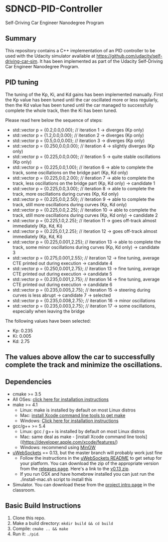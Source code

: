 # SDNCD-PID-Controller
Self-Driving Car Engineer Nanodegree Program

## Summary

This repository contains a C++ implementation of an PID controller to be used with the Udacity simulator available at https://github.com/udacity/self-driving-car-sim. It has been implemented as part of the Udacity Self-Driving Car Engineer Nanodegree Program.

## PID tuning

The tuning of the Kp, Ki, and Kd gains has been implemented manually. First the Kp value has been tuned until the car oscillated more or less regularly, then the Kd value has been tuned until the car managed to successfully complete the whole track, then the Ki has been tuned.

Please read here below the sequence of steps:

* std::vector<double> p = {0.2,0.0,0.00}; // iteration 1 -> diverges (Kp only)
* std::vector<double> p = {1.2,0.0,0.00}; // iteration 2 -> diverges (Kp only)
* std::vector<double> p = {0.5,0.0,0.00}; // iteration 3 -> diverges (Kp only)
* std::vector<double> p = {0.250,0.0,0.00}; // iteration 4 -> slightly diverges (Kp only)
* std::vector<double> p = {0.225,0.0,0.00}; // iteration 5 -> quite stable oscillations (Kp only)
* std::vector<double> p = {0.225,0.0,1.00}; // iteration 6 -> able to complete the track, some oscillations on the bridge part (Kp, Kd only)
* std::vector<double> p = {0.225,0.0,2.00}; // iteration 7 -> able to complete the track, less oscillations on the bridge part  (Kp, Kd only) -> candidate 1
* std::vector<double> p = {0.225,0.0,3.00}; // iteration 8 -> able to complete the track, more oscillations during curves (Kp, Kd only)
* std::vector<double> p = {0.225,0.0,2.50}; // iteration 9 -> able to complete the track, still more oscillations during curves (Kp, Kd only)
* std::vector<double> p = {0.225,0.0,2.25}; // iteration 10 -> able to complete the track, still more oscillations during curves (Kp, Kd only) -> candidate 2
* std::vector<double> p = {0.225,1.0,2.25}; // iteration 11 -> goes off-track almost immediately (Kp, Kd, Ki)
* std::vector<double> p = {0.225,0.1,2.25}; // iteration 12 -> goes off-track almost immediately (Kp, Kd, Ki)
* std::vector<double> p = {0.225,0.001,2.25}; // iteration 13 -> able to complete the track, some minor oscillations during curves (Kp, Kd only) -> candidate 3
* std::vector<double> p = {0.275,0.001,2.55}; // iteration 12 -> fine tuning, average CTE printed out during execution -> candidate 4
* std::vector<double> p = {0.250,0.001,2.75}; // iteration 13 -> fine tuning, average CTE printed out during execution -> candidate 5
* std::vector<double> p = {0.235,0.001,2.75}; // iteration 14 -> fine tuning, average CTE printed out during execution -> candidate 6
* std::vector<double> p = {0.235,0.005,2.75}; // iteration 15 -> steering during curves is less abrupt -> candidate 7 -> selected
* std::vector<double> p = {0.235,0.008,2.75}; // iteration 16 -> minor oscillations
* std::vector<double> p = {0.235,0.003,2.75}; // iteration 17 -> some oscillations, especially when leaving the bridge

The following values have been selected:

* Kp: 0.235
* Ki: 0.005
* Kd: 2.75

The values above allow the car to successfully complete the track and minimize the oscillations.
---

## Dependencies

* cmake >= 3.5
 * All OSes: [click here for installation instructions](https://cmake.org/install/)
* make >= 4.1
  * Linux: make is installed by default on most Linux distros
  * Mac: [install Xcode command line tools to get make](https://developer.apple.com/xcode/features/)
  * Windows: [Click here for installation instructions](http://gnuwin32.sourceforge.net/packages/make.htm)
* gcc/g++ >= 5.4
  * Linux: gcc / g++ is installed by default on most Linux distros
  * Mac: same deal as make - [install Xcode command line tools]((https://developer.apple.com/xcode/features/)
  * Windows: recommend using [MinGW](http://www.mingw.org/)
* [uWebSockets](https://github.com/uWebSockets/uWebSockets) == 0.13, but the master branch will probably work just fine
  * Follow the instructions in the [uWebSockets README](https://github.com/uWebSockets/uWebSockets/blob/master/README.md) to get setup for your platform. You can download the zip of the appropriate version from the [releases page](https://github.com/uWebSockets/uWebSockets/releases). Here's a link to the [v0.13 zip](https://github.com/uWebSockets/uWebSockets/archive/v0.13.0.zip).
  * If you run OSX and have homebrew installed you can just run the ./install-mac.sh script to install this
* Simulator. You can download these from the [project intro page](https://github.com/udacity/CarND-PID-Control-Project/releases) in the classroom.

## Basic Build Instructions

1. Clone this repo.
2. Make a build directory: `mkdir build && cd build`
3. Compile: `cmake .. && make`
4. Run it: `./pid`. 
